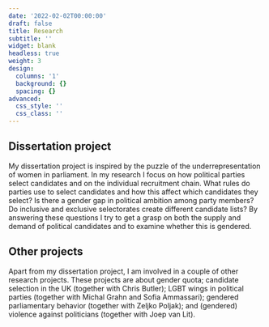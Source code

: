 ```yaml
---
date: '2022-02-02T00:00:00'
draft: false
title: Research
subtitle: ''
widget: blank
headless: true
weight: 3
design:
  columns: '1'
  background: {}
  spacing: {}
advanced:
  css_style: ''
  css_class: ''
---
```


## Dissertation project
My dissertation project is inspired by the puzzle of the underrepresentation of women in parliament. In my research I focus on how political parties select candidates and on the individual recruitment chain. What rules do parties use to select candidates and how this affect which candidates they select? Is there a gender gap in political ambition among party members? Do inclusive and exclusive selectorates create different candidate lists? By answering these questions I try to get a grasp on both the supply and demand of political candidates and to examine whether this is gendered.

## Other projects
Apart from my dissertation project, I am involved in a couple of other research projects. These projects are about gender quota; candidate selection in the UK (together with Chris Butler); LGBT wings in political parties (together with Michal Grahn and Sofia Ammassari); gendered parliamentary behavior (together with Zeljko Poljak); and (gendered) violence against politicians (together with Joep van Lit). 
